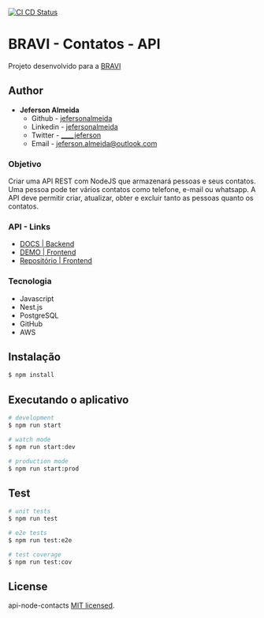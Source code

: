 [![CI CD Status](https://github.com/jefersonalmeida/api-node-contacts/workflows/CI-CD/badge.svg)](https://github.com/jefersonalmeida/api-node-contacts)

# BRAVI - Contatos - API

Projeto desenvolvido para a [BRAVI](https://bravi.com.br/)

## Author

- **Jeferson Almeida**
  - Github - [jefersonalmeida](https://github.com/jefersonalmeida)
  - Linkedin - [jefersonalmeida](https://www.linkedin.com/in/jefersonalmeida/)
  - Twitter - [____jeferson](https://twitter.com/____jeferson)
  - Email - [jeferson.almeida@outlook.com](mailto://jeferson.almeida@outlook.com)

### Objetivo
Criar uma API REST com NodeJS que armazenará pessoas e seus contatos. Uma pessoa pode
ter vários contatos como telefone, e-mail ou whatsapp. A API deve permitir criar,
atualizar, obter e excluir tanto as pessoas quanto os contatos.

### API - Links

- [DOCS | Backend](http://api-node-contacts.sa-east-1.elasticbeanstalk.com/api)
- [DEMO | Frontend](http://d3vkt9np6wc9rn.cloudfront.net/)
- [Repositório | Frontend](https://github.com/jefersonalmeida/app-contacts)

### Tecnologia
- Javascript
- Nest.js
- PostgreSQL
- GitHub
- AWS

## Instalação

```bash
$ npm install
```

## Executando o aplicativo

```bash
# development
$ npm run start

# watch mode
$ npm run start:dev

# production mode
$ npm run start:prod
```

## Test

```bash
# unit tests
$ npm run test

# e2e tests
$ npm run test:e2e

# test coverage
$ npm run test:cov
```
## License

api-node-contacts [MIT licensed](LICENSE).
